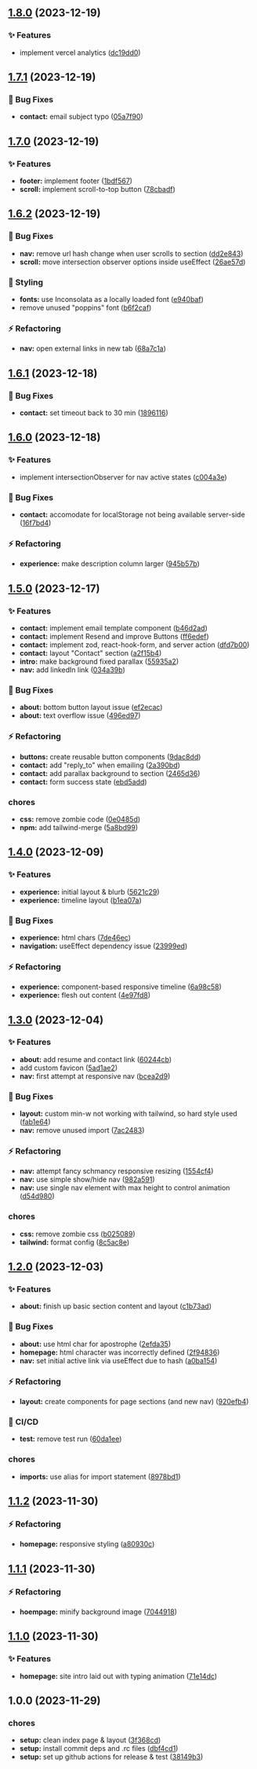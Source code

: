 ## [1.8.0](https://github.com/gurnzbot/portfolio-nextjs/compare/v1.7.1...v1.8.0) (2023-12-19)


### :sparkles: Features

* implement vercel analytics ([dc19dd0](https://github.com/gurnzbot/portfolio-nextjs/commit/dc19dd080dc2d89ca42e795300458471c1f55daf))

## [1.7.1](https://github.com/gurnzbot/portfolio-nextjs/compare/v1.7.0...v1.7.1) (2023-12-19)


### :bug: Bug Fixes

* **contact:** email subject typo ([05a7f90](https://github.com/gurnzbot/portfolio-nextjs/commit/05a7f902ea65bf20172e40a0d9f245335f5a3224))

## [1.7.0](https://github.com/gurnzbot/portfolio-nextjs/compare/v1.6.2...v1.7.0) (2023-12-19)


### :sparkles: Features

* **footer:** implement footer ([1bdf567](https://github.com/gurnzbot/portfolio-nextjs/commit/1bdf56720c880b7fad6fd56eeca474dd52fa06dc))
* **scroll:** implement scroll-to-top button ([78cbadf](https://github.com/gurnzbot/portfolio-nextjs/commit/78cbadf0a23f0fe7368a2cd053a3996b8775f6cf))

## [1.6.2](https://github.com/gurnzbot/portfolio-nextjs/compare/v1.6.1...v1.6.2) (2023-12-19)


### :bug: Bug Fixes

* **nav:** remove url hash change when user scrolls to section ([dd2e843](https://github.com/gurnzbot/portfolio-nextjs/commit/dd2e843c6b09a38368d132563a7d40484f07e6a9))
* **scroll:** move intersection observer options inside useEffect ([26ae57d](https://github.com/gurnzbot/portfolio-nextjs/commit/26ae57d956dedb29aac8e769deb56b1a7212e300))


### :barber: Styling

* **fonts:** use Inconsolata as a locally loaded font ([e940baf](https://github.com/gurnzbot/portfolio-nextjs/commit/e940baf8340a9e205d0cbcd0ca1726529fc0016a))
* remove unused "poppins" font ([b6f2caf](https://github.com/gurnzbot/portfolio-nextjs/commit/b6f2caf6051f72e74943b329fdd90094f3b93d45))


### :zap: Refactoring

* **nav:** open external links in new tab ([68a7c1a](https://github.com/gurnzbot/portfolio-nextjs/commit/68a7c1adae7890f6d5ed9527d3757b781be55544))

## [1.6.1](https://github.com/gurnzbot/portfolio-nextjs/compare/v1.6.0...v1.6.1) (2023-12-18)


### :bug: Bug Fixes

* **contact:** set timeout back to 30 min ([1896116](https://github.com/gurnzbot/portfolio-nextjs/commit/1896116f9782ec03870d58448d69f7cc76324878))

## [1.6.0](https://github.com/gurnzbot/portfolio-nextjs/compare/v1.5.0...v1.6.0) (2023-12-18)


### :sparkles: Features

* implement intersectionObserver for nav active states ([c004a3e](https://github.com/gurnzbot/portfolio-nextjs/commit/c004a3ef8e79a5aed9a7b452c72e889b3ce68dda))


### :bug: Bug Fixes

* **contact:** accomodate for localStorage not being available server-side ([16f7bd4](https://github.com/gurnzbot/portfolio-nextjs/commit/16f7bd4097e4c5b20c4a7849cc0d54097a10cfb9))


### :zap: Refactoring

* **experience:** make description column larger ([945b57b](https://github.com/gurnzbot/portfolio-nextjs/commit/945b57b9cf05b511dc5d065af779420735e55982))

## [1.5.0](https://github.com/gurnzbot/portfolio-nextjs/compare/v1.4.0...v1.5.0) (2023-12-17)


### :sparkles: Features

* **contact:** implement email template component ([b46d2ad](https://github.com/gurnzbot/portfolio-nextjs/commit/b46d2ad0d78281151b96a8e2a50a491d69092ab7))
* **contact:** implement Resend and improve Buttons ([ff6edef](https://github.com/gurnzbot/portfolio-nextjs/commit/ff6edeffc49f9ad74ce144642e2033daec3a846a))
* **contact:** implement zod, react-hook-form, and server action ([dfd7b00](https://github.com/gurnzbot/portfolio-nextjs/commit/dfd7b001aa89c9977e8a48385bc746ff0d4f207d))
* **contact:** layout "Contact" section ([a2f15b4](https://github.com/gurnzbot/portfolio-nextjs/commit/a2f15b444807af998ec0e32537aff8692c9dca84))
* **intro:** make background fixed parallax ([55935a2](https://github.com/gurnzbot/portfolio-nextjs/commit/55935a22e7c25a405fa2de73450e4730e27b034a))
* **nav:** add linkedIn link ([034a39b](https://github.com/gurnzbot/portfolio-nextjs/commit/034a39b9ff920973f4c56de118f796b96495d287))


### :bug: Bug Fixes

* **about:** bottom button layout issue ([ef2ecac](https://github.com/gurnzbot/portfolio-nextjs/commit/ef2ecac3f93d6086acc318495c6eff303ad3470a))
* **about:** text overflow issue ([496ed97](https://github.com/gurnzbot/portfolio-nextjs/commit/496ed97aa7a30d2337a83d2e87dbe8bc981f9a98))


### :zap: Refactoring

* **buttons:** create reusable button components ([9dac8dd](https://github.com/gurnzbot/portfolio-nextjs/commit/9dac8dde8fc49a7cc2e1353d3073ee71f252665f))
* **contact:** add "reply_to" when emailing ([2a390bd](https://github.com/gurnzbot/portfolio-nextjs/commit/2a390bdb7609f1876d3ab47b430e17c75771e395))
* **contact:** add parallax background to section ([2465d36](https://github.com/gurnzbot/portfolio-nextjs/commit/2465d36f9c8b09fb5c524455c24ac51374d24b16))
* **contact:** form success state ([ebd5add](https://github.com/gurnzbot/portfolio-nextjs/commit/ebd5add48c1a89e3c878d01992bdeafd2f72bb05))


### chores

* **css:** remove zombie code ([0e0485d](https://github.com/gurnzbot/portfolio-nextjs/commit/0e0485dd2c00678b585f60a34e4590ba6496a03c))
* **npm:** add tailwind-merge ([5a8bd99](https://github.com/gurnzbot/portfolio-nextjs/commit/5a8bd998598b43a5f81195166b659fe77be32a78))

## [1.4.0](https://github.com/gurnzbot/portfolio-nextjs/compare/v1.3.0...v1.4.0) (2023-12-09)


### :sparkles: Features

* **experience:** initial layout & blurb ([5621c29](https://github.com/gurnzbot/portfolio-nextjs/commit/5621c29eee7b11d7383817e0debdacfda32a2186))
* **experience:** timeline layout ([b1ea07a](https://github.com/gurnzbot/portfolio-nextjs/commit/b1ea07a838cbda9f7b5d9ab0058bc6136356ea80))


### :bug: Bug Fixes

* **experience:** html chars ([7de46ec](https://github.com/gurnzbot/portfolio-nextjs/commit/7de46ec3c2f3bddb716d5e8bcb50110fca99e113))
* **navigation:** useEffect dependency issue ([23999ed](https://github.com/gurnzbot/portfolio-nextjs/commit/23999ed4ded3da60dea9679a25dd21cd9180e010))


### :zap: Refactoring

* **experience:** component-based responsive timeline ([6a98c58](https://github.com/gurnzbot/portfolio-nextjs/commit/6a98c5863dbee5a2937cbafbc3a85f9dbc1f69ff))
* **experience:** flesh out content ([4e97fd8](https://github.com/gurnzbot/portfolio-nextjs/commit/4e97fd8212a503525d8e5550a89e4b91c383ad5f))

## [1.3.0](https://github.com/gurnzbot/portfolio-nextjs/compare/v1.2.0...v1.3.0) (2023-12-04)


### :sparkles: Features

* **about:** add resume and contact link ([60244cb](https://github.com/gurnzbot/portfolio-nextjs/commit/60244cb3cda3d68dfcb9fe61e90d344a00b8439f))
* add custom favicon ([5ad1ae2](https://github.com/gurnzbot/portfolio-nextjs/commit/5ad1ae20a5584fb0218259512ffd1102b07029f6))
* **nav:** first attempt at responsive nav ([bcea2d9](https://github.com/gurnzbot/portfolio-nextjs/commit/bcea2d9ab03fb25047e1bce80a5340ccbd90cec6))


### :bug: Bug Fixes

* **layout:** custom min-w not working with tailwind, so hard style used ([fab1e64](https://github.com/gurnzbot/portfolio-nextjs/commit/fab1e640d8db61efbddcdda4c26e2987b0bc0a3a))
* **nav:** remove unused import ([7ac2483](https://github.com/gurnzbot/portfolio-nextjs/commit/7ac2483f88a4d7e756d89635e3cdac8c26981563))


### :zap: Refactoring

* **nav:** attempt fancy schmancy responsive resizing ([1554cf4](https://github.com/gurnzbot/portfolio-nextjs/commit/1554cf41fa35e094fbd17cdcf3a9261d8ccf0e57))
* **nav:** use simple show/hide nav ([982a591](https://github.com/gurnzbot/portfolio-nextjs/commit/982a591e212ed3cdfa47a3598cf387d4ef0844a4))
* **nav:** use single nav element with max height to control animation ([d54d980](https://github.com/gurnzbot/portfolio-nextjs/commit/d54d9803d5169489f92ca248296d71c3739f3c1d))


### chores

* **css:** remove zombie css ([b025089](https://github.com/gurnzbot/portfolio-nextjs/commit/b025089321ede3123e66aa5be414dfdb8983f12b))
* **tailwind:** format config ([8c5ac8e](https://github.com/gurnzbot/portfolio-nextjs/commit/8c5ac8e891c8af1337b5d55e786b062dc854698e))

## [1.2.0](https://github.com/gurnzbot/portfolio-nextjs/compare/v1.1.2...v1.2.0) (2023-12-03)


### :sparkles: Features

* **about:** finish up basic section content and layout ([c1b73ad](https://github.com/gurnzbot/portfolio-nextjs/commit/c1b73adc91f6c120edd8bf318803da661fad949e))


### :bug: Bug Fixes

* **about:** use html char for apostrophe ([2efda35](https://github.com/gurnzbot/portfolio-nextjs/commit/2efda35ff1e736546206d5a2dbeb826f491f9a29))
* **homepage:** html character was incorrectly defined ([2f94836](https://github.com/gurnzbot/portfolio-nextjs/commit/2f94836dafd8af2b85edeee3f8bbea81a727b5c6))
* **nav:** set initial active link via useEffect due to hash ([a0ba154](https://github.com/gurnzbot/portfolio-nextjs/commit/a0ba1543ea0f7ef0d8f141fa836e08ed0297860f))


### :zap: Refactoring

* **layout:** create components for page sections (and new nav) ([920efb4](https://github.com/gurnzbot/portfolio-nextjs/commit/920efb42a1a2caa5724a4672de02bebee5c3f403))


### :repeat: CI/CD

* **test:** remove test run ([60da1ee](https://github.com/gurnzbot/portfolio-nextjs/commit/60da1ee36a48993e649527eef80db26179e1184f))


### chores

* **imports:** use alias for import statement ([8978bd1](https://github.com/gurnzbot/portfolio-nextjs/commit/8978bd14a535df7dd36983e4f897b783ef19d2aa))

## [1.1.2](https://github.com/gurnzbot/portfolio-nextjs/compare/v1.1.1...v1.1.2) (2023-11-30)


### :zap: Refactoring

* **homepage:** responsive styling ([a80930c](https://github.com/gurnzbot/portfolio-nextjs/commit/a80930c8006edbe3b7eb9578e8985349e6d3bafd))

## [1.1.1](https://github.com/gurnzbot/portfolio-nextjs/compare/v1.1.0...v1.1.1) (2023-11-30)


### :zap: Refactoring

* **hoempage:** minify background image ([7044918](https://github.com/gurnzbot/portfolio-nextjs/commit/70449189e5598cb8066b046df8de7cb3e424f6a2))

## [1.1.0](https://github.com/gurnzbot/portfolio-nextjs/compare/v1.0.0...v1.1.0) (2023-11-30)


### :sparkles: Features

* **homepage:** site intro laid out with typing animation ([71e14dc](https://github.com/gurnzbot/portfolio-nextjs/commit/71e14dc234c3ad01a8289b0545a002528976353e))

## 1.0.0 (2023-11-29)


### chores

* **setup:** clean index page & layout ([3f368cd](https://github.com/gurnzbot/portfolio-nextjs/commit/3f368cd179aacd9957c75b0e02079b1e2219f2ad))
* **setup:** install commit deps and .rc files ([dbf4cd1](https://github.com/gurnzbot/portfolio-nextjs/commit/dbf4cd13c193a7fe05fcd6b2c2f0d4c18c03660c))
* **setup:** set up github actions for release & test ([38149b3](https://github.com/gurnzbot/portfolio-nextjs/commit/38149b3890b2ee2a449ddfdb83b09ed2ba28be58))
